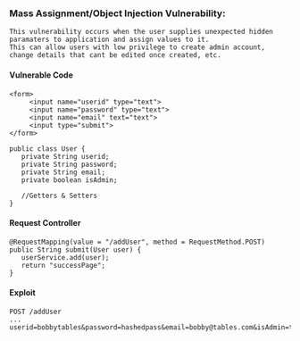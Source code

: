 ### Mass Assignment/Object Injection Vulnerability:
```
This vulnerability occurs when the user supplies unexpected hidden paramaters to application and assign values to it.
This can allow users with low privilege to create admin account, change details that cant be edited once created, etc.

```
#### Vulnerable Code
```
<form>
     <input name="userid" type="text">
     <input name="password" type="text">
     <input name="email" text="text">
     <input type="submit">
</form>  

```

```
public class User {
   private String userid;
   private String password;
   private String email;
   private boolean isAdmin;

   //Getters & Setters
}

```
#### Request Controller

```
@RequestMapping(value = "/addUser", method = RequestMethod.POST)
public String submit(User user) {
   userService.add(user);
   return "successPage";
}
```

#### Exploit

```
POST /addUser
...
userid=bobbytables&password=hashedpass&email=bobby@tables.com&isAdmin=true

```

```

```
